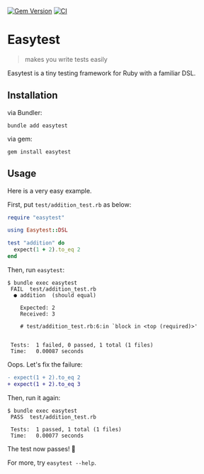 [![Gem Version](https://badge.fury.io/rb/easytest.svg)](https://badge.fury.io/rb/easytest)
[![CI](https://github.com/ybiquitous/easytest/actions/workflows/ci.yml/badge.svg)](https://github.com/ybiquitous/easytest/actions/workflows/ci.yml)

# Easytest

> makes you write tests easily

Easytest is a tiny testing framework for Ruby with a familiar DSL.

## Installation

via Bundler:

```shell
bundle add easytest
```

via gem:

```shell
gem install easytest
```

## Usage

Here is a very easy example.

First, put `test/addition_test.rb` as below:

```ruby
require "easytest"

using Easytest::DSL

test "addition" do
  expect(1 + 2).to_eq 2
end
```

Then, run `easytest`:

```console
$ bundle exec easytest
 FAIL  test/addition_test.rb
  ● addition  (should equal)

    Expected: 2
    Received: 3

    # test/addition_test.rb:6:in `block in <top (required)>'


 Tests:  1 failed, 0 passed, 1 total (1 files)
 Time:   0.00087 seconds
```

Oops. Let's fix the failure:

```diff
- expect(1 + 2).to_eq 2
+ expect(1 + 2).to_eq 3
```

Then, run it again:

```console
$ bundle exec easytest
 PASS  test/addition_test.rb

 Tests:  1 passed, 1 total (1 files)
 Time:   0.00077 seconds
```

The test now passes! 🎉

For more, try `easytest --help`.
